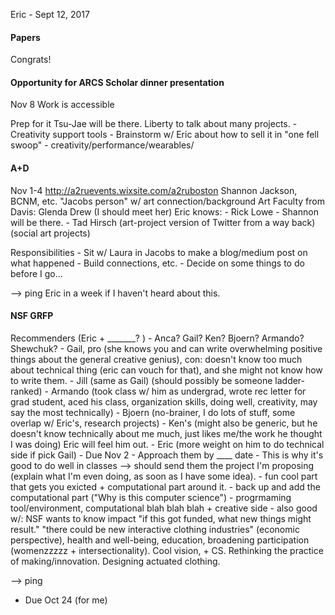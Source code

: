 Eric - Sept 12, 2017

#### Papers
Congrats!


#### Opportunity for ARCS Scholar dinner presentation
Nov 8
Work is accessible

Prep for it
Tsu-Jae will be there.
Liberty to talk about many projects.
	- Creativity support tools
	- Brainstorm w/ Eric about how to sell it in "one fell swoop"
	- creativity/performance/wearables/

#### A+D
Nov 1-4
http://a2ruevents.wixsite.com/a2ruboston
Shannon Jackson, BCNM, etc.
"Jacobs person" w/ art connection/background
Art Faculty from Davis: Glenda Drew (I should meet her)
Eric knows:
	- Rick Lowe
	- Shannon will be there.
	- Tad Hirsch (art-project version of Twitter from a way back) (social art projects)

Responsibilities
	- Sit w/ Laura in Jacobs to make a blog/medium post on what happened
	- Build connections, etc.
	- Decide on some things to do before I go...

--> ping Eric in a week if I haven't heard about this.


#### NSF GRFP
Recommenders (Eric + _______? )
	- Anca? Gail? Ken? Bjoern? Armando? Shewchuk?
	- Gail, pro (she knows you and can write overwhelming positive things about the general creative genius), con: doesn't know too much about technical thing (eric can vouch for that), and she might not know how to write them.
	- Jill (same as Gail) (should possibly be someone ladder-ranked)
	- Armando (took class w/ him as undergrad, wrote rec letter for grad student, aced his class, organization skills, doing well, creativity, may say the most technically)
	- Bjoern (no-brainer, I do lots of stuff, some overlap w/ Eric's, research projects)
	- Ken's (might also be generic, but he doesn't know technically about me much, just likes me/the work he thought I was doing) Eric will feel him out.
	- Eric (more weight on him to do technical side if pick Gail)
	- Due Nov 2
	- Approach them by ____ date
	- This is why it's good to do well in classes
	--> should send them the project I'm proposing (explain what I'm even doing, as soon as I have some idea). 
		- fun cool part that gets you exicted + computational part around it.
		- back up and add the computational part ("Why is this computer science")
		- progrmaming tool/environment, computational blah blah blah + creative side
		- also good w/: NSF wants to know impact
		"if this got funded, what new things might result." "there could be new interactive clothing industries" (economic perspective), health and well-being, education, broadening participation (womenzzzzz + intersectionality). Cool vision, + CS. Rethinking the practice of making/innovation. Designing actuated clothing.


--> ping 
- Due Oct 24 (for me)
